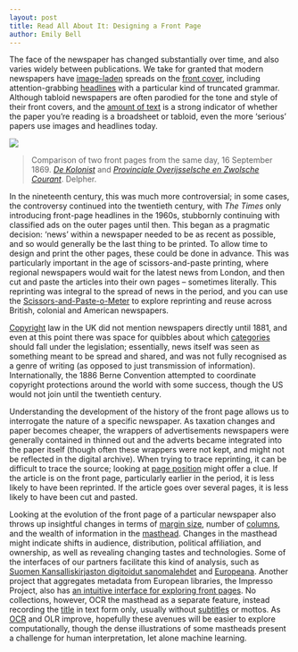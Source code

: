 ```yaml
---
layout: post
title: Read All About It: Designing a Front Page
author: Emily Bell
---
```


The face of the newspaper has changed substantially over time, and also varies widely between publications. We take for 
granted that modern newspapers have [image-laden](https://www.digitisednewspapers.net/glossary/illustration-information/) 
spreads on the [front cover](https://www.digitisednewspapers.net/glossary/page-position/), including attention-grabbing
[headlines](https://www.digitisednewspapers.net/glossary/headline/) with a particular kind of truncated grammar. 
Although tabloid newspapers are often parodied for the tone and style of their front covers, and the 
[amount of text](https://www.digitisednewspapers.net/glossary/word-count-of-page/) is a strong indicator of whether the 
paper you’re reading is a broadsheet or tabloid, even the more ‘serious’ papers use images and headlines today.

<img src="https://www.digitisednewspapers.net/img/front-pages.png">  
          
> Comparison of two front pages from the same day, 16 September 1869. 
[*De Kolonist*](https://resolver.kb.nl/resolve?urn=ddd:011211068:mpeg21:p001) and 
[*Provinciale Overĳsselsche en Zwolsche Courant*](https://resolver.kb.nl/resolve?urn=ddd:000019356:mpeg21:p001).
Delpher.
  
In the nineteenth century, this was much more controversial; in some cases, the controversy continued into the twentieth century, 
with *The Times* only introducing front-page headlines in the 1960s, stubbornly continuing with classified ads on the outer 
pages until then. This began as a pragmatic decision: ‘news’ within a newspaper needed to be as recent as possible, and so would 
generally be the last thing to be printed. To allow time to design and print the other pages, these could be done in advance. 
This was particularly important in the age of scissors-and-paste printing, where regional newspapers would wait for the latest 
news from London, and then cut and paste the articles into their own pages – sometimes literally. This reprinting was 
integral to the spread of news in the period, and you can use the [Scissors-and-Paste-o-Meter](http://scissorsandpaste.net/) 
to explore reprinting and reuse across British, colonial and American newspapers.
  
[Copyright](https://www.digitisednewspapers.net/glossary/copyright/) law in the UK did not mention newspapers directly until 
1881, and even at this point there was space for quibbles about which 
[categories](https://www.digitisednewspapers.net/glossary/article-category/) should fall under the legislation; essentially, 
news itself was seen as something meant to be spread and shared, and was not fully recognised as a genre of writing 
(as opposed to just transmission of information). Internationally, the 1886 Berne Convention attempted to coordinate 
copyright protections around the world with some success, though the US would not join until the twentieth century.
  
Understanding the development of the history of the front page allows us to interrogate the nature of a specific newspaper. 
As taxation changes and paper becomes cheaper, the wrappers of advertisements newspapers were generally contained in thinned 
out and the adverts became integrated into the paper itself (though often these wrappers were not kept, and might not be 
reflected in the digital archive). When trying to trace reprinting, it can be difficult to trace the source; looking at 
[page position](https://www.digitisednewspapers.net/glossary/page-position/) might offer a clue. If the article is on the 
front page, particularly earlier in the period, it is less likely to have been reprinted. If the article goes over several 
pages, it is less likely to have been cut and pasted. 
  
Looking at the evolution of the front page of a particular newspaper also throws up insightful changes in terms of 
[margin size](https://www.digitisednewspapers.net/glossary/dimensions/), number of 
[columns](https://www.digitisednewspapers.net/glossary/starting-column-for-article/), and 
the wealth of information in the [masthead](https://www.digitisednewspapers.net/glossary/newspaper-title/). Changes 
in the masthead might indicate shifts in audience, distribution, political affiliation, and ownership, as well as 
revealing changing tastes and technologies. Some of the interfaces of our partners facilitate this kind of analysis, 
such as 
[Suomen Kansalliskirjaston digitoidut sanomalehdet](https://digi.kansalliskirjasto.fi/aikakausi/titles/fk01998?display=THUMB&year=1929) 
and [Europeana](https://www.europeana.eu/portal/en/record/9200359/BibliographicResource_3000112765044). Another project that 
aggregates metadata from European libraries, the Impresso Project, also has 
[an intuitive interface for exploring front pages](https://impresso-project.ch/app/newspapers/avenirgdl). No collections, 
however, OCR the masthead as a separate feature, instead recording the 
[title](https://www.digitisednewspapers.net/glossary/newspaper-title/) in text form only, usually without 
[subtitles](https://www.digitisednewspapers.net/glossary/newspaper-subtitle/) or mottos. As 
[OCR](https://www.digitisednewspapers.net/2020-03-06-ocr/) and OLR improve, hopefully these avenues will be easier to explore 
computationally, though the dense illustrations of some mastheads present a challenge for human interpretation, let alone machine 
learning. 

